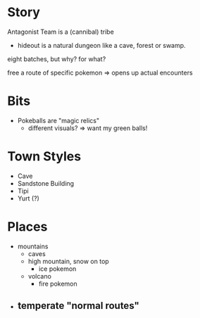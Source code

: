 # Story

Antagonist Team is a (cannibal) tribe
- hideout is a natural dungeon like a cave, forest or swamp.

eight batches, but why? for what?

free a route of specific pokemon => opens up actual encounters




# Bits

- Pokeballs are "magic relics"
	- different visuals? => want my green balls!

# Town Styles

- Cave
- Sandstone Building
- Tipi
- Yurt (?)

# Places

- mountains
	- caves
	- high mountain, snow on top
		- ice pokemon
	- volcano
		- fire pokemon
- temperate "normal routes"
	- 